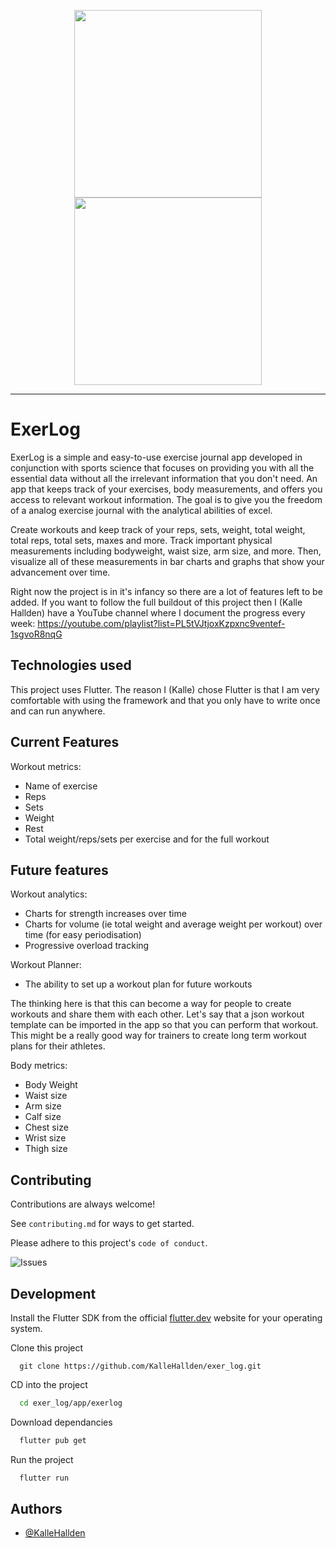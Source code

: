 <p align="center">
<img width="300" src="https://github.com/KalleHallden/exer_log/blob/master/assets/img/logo-dark.png?raw=true?raw=true#gh-light-mode-only">
<img width="300" src="https://github.com/KalleHallden/exer_log/blob/master/assets/img/logo-light.png?raw=true#gh-dark-mode-only">
</p>

---

# ExerLog 

ExerLog is a simple and easy-to-use exercise journal app developed in conjunction with sports science that focuses on providing you with all the essential data without all the irrelevant information that you don't need. An app that keeps track of your exercises, body measurements, and offers you access to relevant workout information. The goal is to give you the freedom of a analog exercise journal with the analytical abilities of excel.  

Create workouts and keep track of your reps, sets, weight, total weight, total reps, total sets, maxes and more. Track important physical measurements including bodyweight, waist size, arm size, and more. Then, visualize all of these measurements in bar charts and graphs that show your advancement over time. 

Right now the project is in it's infancy so there are a lot of features left to be added. If you want to follow the full buildout of this project then I (Kalle Hallden) have a YouTube channel where I document the progress every week: https://youtube.com/playlist?list=PL5tVJtjoxKzpxnc9ventef-1sgvoR8nqG

## Technologies used

This project uses Flutter. The reason I (Kalle) chose Flutter is that I am very comfortable with using the framework and that you only have to write once and can run anywhere.

## Current Features
Workout metrics:
- Name of exercise
- Reps
- Sets
- Weight
- Rest
- Total weight/reps/sets per exercise and for the full workout

## Future features
Workout analytics:
- Charts for strength increases over time
- Charts for volume (ie total weight and average weight per workout) over time (for easy periodisation)
- Progressive overload tracking

Workout Planner:
- The ability to set up a workout plan for future workouts

The thinking here is that this can become a way for people to create workouts and share them with each other. Let's say that a json workout template can be imported in the app so that you can perform that workout. This might be a really good way for trainers to create long term workout plans for their athletes. 

Body metrics:
- Body Weight
- Waist size
- Arm size
- Calf size
- Chest size
- Wrist size
- Thigh size

## Contributing

Contributions are always welcome!

See `contributing.md` for ways to get started.

Please adhere to this project's `code of conduct`.

![Issues](https://img.shields.io/github/issues/KalleHallden/exer_log)
## Development

Install the Flutter SDK from the official [flutter.dev](https://docs.flutter.dev/get-started/install) website for your operating system.



Clone this project

```
  git clone https://github.com/KalleHallden/exer_log.git
```

CD into the project

```bash
  cd exer_log/app/exerlog
```

Download dependancies 

```bash
  flutter pub get
```

Run the project

```bash
  flutter run
```
## Authors

- [@KalleHallden](https://github.com/KalleHallden)

